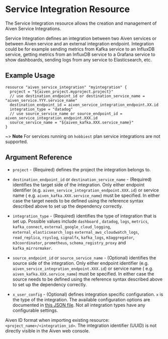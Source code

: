 # Service Integration Resource

The Service Integration resource allows the creation and management of Aiven Service Integrations.

Service Integration defines an integration between two Aiven services or between Aiven service and an external
integration endpoint. Integration could be for example sending metrics from Kafka service to an InfluxDB service,
getting metrics from an InfluxDB service to a Grafana service to show dashboards, sending logs from any service to
Elasticsearch, etc.

## Example Usage

```hcl
resource "aiven_service_integration" "myintegration" {
  project = "${aiven_project.myproject.project}"
  // use destination_endpoint_id or destination_service_name = "aiven_service.YYY.service_name"
  destination_endpoint_id = aiven_service_integration_endpoint.XX.id
  integration_type = "datadog"
  // use source_service_name or source_endpoint_id = aiven_service_integration_endpoint.XXX.id
  source_service_name = "${aiven_kafka.XXX.service_name}"
}
```

~> **Note** For services running on `hobbiest` plan service integrations are not supported.

## Argument Reference

* `project` - (Required) defines the project the integration belongs to.

* `destination_endpoint_id` or `destination_service_name` - (Required) identifies the target side of the integration.
  Only either endpoint identifier (e.g. `aiven_service_integration_endpoint.XXX.id`) or service name (
  e.g. `aiven_kafka.XXX.service_name`) must be specified. In either case the target needs to be defined using the
  reference syntax described above to set up the dependency correctly.

* `integration_type` - (Required) identifies the type of integration that is set up. Possible values include `dashboard`
  , `datadog`, `logs`, `metrics`, `kafka_connect`, `external_google_cloud_logging`, `external_elasticsearch_logs`
  `external_aws_cloudwatch_logs`, `read_replica`, `rsyslog`, `signalfx`, `kafka_logs`, `m3aggregator`, 
  `m3coordinator`, `prometheus`, `schema_registry_proxy` and `kafka_mirrormaker`.

* `source_endpoint_id` or `source_service_name` - (Optional) identifies the source side of the integration. Only either
  endpoint identifier (e.g. `aiven_service_integration_endpoint.XXX.id`) or service name (
  e.g. `aiven_kafka.XXX.service_name`) must be specified. In either case the source needs to be defined using the
  reference syntax described above to set up the dependency correctly.

* `x_user_config` - (Optional) defines integration specific configuration. `x` is the type of the integration. The
  available configuration options are documented in
  [this JSON file](../../aiven/templates/integrations_user_config_schema.json). Not all integration types have any
  configurable settings.

Aiven ID format when importing existing resource: `<project_name>/<integration_id>`. The integration identifier (UUID)
is not directly visible in the Aiven web console.
